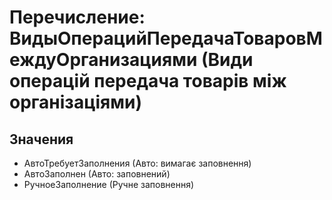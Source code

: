 ﻿# Перечисление: ВидыОперацийПередачаТоваровМеждуОрганизациями (Види операцій передача товарів між організаціями)

## Значения

- АвтоТребуетЗаполнения (Авто: вимагає заповнення)
- АвтоЗаполнен (Авто: заповнений)
- РучноеЗаполнение (Ручне заповнення)

